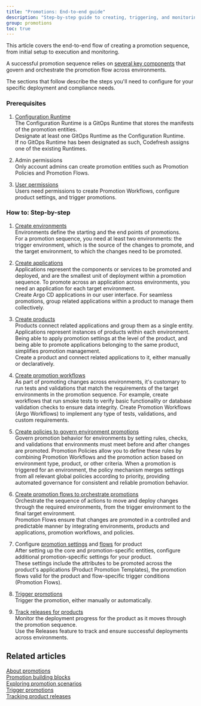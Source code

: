 ```yaml
---
title: "Promotions: End-to-end guide"
description: "Step-by-step guide to creating, triggering, and monitoring promotions"
group: promotions
toc: true
---
```



This article covers the end-to-end flow of creating a promotion sequence, from initial setup to execution and monitoring. 

A successful promotion sequence relies on [several key components]({{site.baseurl}}/docs/promotions/promotion-components/) that govern and orchestrate the promotion flow across environments. 


<!--- This guide covers the end-to-end flow of creating a promotion sequence, from initial setup to execution. Promotion sequences in Codefresh provide a structured way to move changes through different environments, integrating checks and policies to ensure stability, compliance, and predictable deployments.

A successful promotion sequence relies on several key components that together govern and orchestrate the promotion flow across environments. In the sections that follow, you’ll configure each of these components step-by-step, tailoring them to your specific deployment and compliance needs.

## From basic to complex promotions
The promotion process begins with foundational elements that enable simple deployments and gradually evolves into more complex flows, as additional requirements arise. Here’s how you move from basic to advanced promotion sequences:

Applications, Products, and Environments: These are core deployment entities, required for all types of promotions. Products allow you to group and configure related applications, and environments define where changes to these applications are promoted.  
These entities allow for quick drag-and-drop promotions across two environments and an option to select the target to promote to. 

Promotion Flow: Once the basics are in place, you can establish orchestration in your promotion sequence. Promotion Flow allows you to define how changes move through multiple environments, to accommodate more complex, multi-environment deployment strategies.

Promotion Workflows: Introducing Argo Workflows adds validations and checks ensures that each environment in the sequence meets your standards and is ready for changes, transitioning from basic deployments to rigorous testing and verification processes.

Promotion Policies: With a structured promotion flow and workflows established, you can implement policies that define rules for your promotions. These can range from global to environment-specific policies, ensuring that promotions comply with operational requirements and maintain consistency across environments and products.

Promotion Templates: Finally, Promotion Templates serve to further streamline your processes by allowing you to define precisely the changes  Templates simplify the configuration of promotion attributes for product groups, allowing you to quickly adapt standard settings to multiple products without redundant configuration.
enhance consistency, create reusable templates that apply across products. 

-->



The sections that follow describe the steps you'll need to configure for your specific deployment and compliance needs.

### Prerequisites
1. [Configuration Runtime]({{site.baseurl}}/docs/installation/gitops/monitor-manage-runtimes/#designating-configuration-runtimes)  
   The Configuration Runtime is a GitOps Runtime that stores the manifests of the promotion entities.  
   Designate at least one GitOps Runtime as the Configuration Runtime.  
   If no GitOps Runtime has been designated as such, Codefresh assigns one of the existing Runtimes.
 
1. Admin permissions  
  Only account admins can create promotion entities such as Promotion Policies and Promotion Flows.

1. [User permissions]({{site.baseurl}}/docs/administration/account-user-management/gitops-abac/)  
  Users need permissions to create Promotion Workflows, configure product settings, and trigger promotions.

### How to: Step-by-step
1. [Create environments]({{site.baseurl}}/docs/dashboards/gitops-environments/#create-environments)  
  Environments define the starting and the end points of promotions.  
  For a promotion sequence, you need at least two environments: the trigger environment, which is the source of the changes to promote, and the target environment, to which the changes need to be promoted. 
  
1. [Create applications]({{site.baseurl}}/docs/deployments/gitops/create-application/#create-an-argo-cd-application)  
  Applications represent the components or services to be promoted and deployed, and are the smallest unit of deployment within a promotion sequence. To promote across an application across environments, you need an application for each target environment.  
  Create Argo CD applications in our user interface. For seamless promotions, group related applications within a product to manage them collectively.

1. [Create products]({{site.baseurl}}/docs/products/create-product/)  
  Products connect related applications and group them as a single entity. Applications represent instances of products within each environment. 
  Being able to apply promotion settings at the level of the product, and being able to promote applications belonging to the same product, simplifies promotion management.  
  Create a product and connect related applications to it, either manually or declaratively. 


1. [Create promotion workflows]({{site.baseurl}}/docs/promotions/configuration/promotion-workflow/)  
  As part of promoting changes across environments, it's customary to run tests and validations that match the requirements of the target environments in the promotion sequence. For example, create workflows that run smoke tests to verify basic functionality or database validation checks to ensure data integrity.
  Create Promotion Workflows (Argo Workflows) to implement any type of tests, validations, and custom requirements. 

1. [Create policies to govern environment promotions]({{site.baseurl}}/docs/promotions/configuration/promotion-policy/)    
  Govern promotion behavior for environments by setting rules, checks, and validations that environments must meet before and after changes are promoted.
  Promotion Policies allow you to define these rules by combining Promotion Workflows and the promotion action based on environment type, product, or other criteria. When a promotion is triggered for an environment, the policy mechanism merges settings from all relevant global policies according to priority, providing automated governance for consistent and reliable promotion behavior.

1. [Create promotion flows to orchestrate promotions]({{site.baseurl}}/docs/promotions/configuration/promotion-flow/)  
  Orchestrate the sequence of actions to move and deploy changes through the required environments, from the trigger environment to the final target environment.  
  Promotion Flows ensure that changes are promoted in a controlled and predictable manner by integrating environments, products and applications, promotion workflows, and policies.
  
1. Configure [promotion settings]({{site.baseurl}}/docs/products/configure-product-settings/#configure-promotion-settings) and [flows]({{site.baseurl}}/docs/products/configure-product-settings/#configure-promotion-flows) for product  
  After setting up the core and promotion-specific entities, configure additional promotion-specific settings for your product.  
  These settings include the attributes to be promoted across the product's applications (Product Promotion Templates), the promotion flows valid for the product and flow-specific trigger conditions (Promotion Flows).

1. [Trigger promotions]({{site.baseurl}}/docs/promotions/trigger-promotions/)  
  Trigger the promotion, either manually or automatically.  
  
1. [Track releases for products]({{site.baseurl}}/docs/promotions/releases/)  
  Monitor the deployment progress for the product as it moves through the promotion sequence.  
  Use the Releases feature to track and ensure successful deployments across environments.


<!--- 1. [Configure properties to be promoted]
  Instead of doing a manual diff and deciding which changes to promote, or promoting entire applications, configure the precise changes to promote, ensuring consistency and reducing errors.  
  Promotion Templates define which files and attributes within those files to promote across the applications in the product.  -->

## Related articles
[About promotions]({{site.baseurl}}/docs/promotions/promotions-overview/)  
[Promotion building blocks]({{site.baseurl}}/docs/promotions/promotion-components/)  
[Exploring promotion scenarios]({{site.baseurl}}/docs/promotions/promotion-scenarios/)  
[Trigger promotions]({{site.baseurl}}/docs/promotions/trigger-promotions/)  
[Tracking product releases]({{site.baseurl}}/docs/promotions/product-releases/)  

